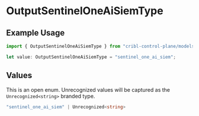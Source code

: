 # OutputSentinelOneAiSiemType

## Example Usage

```typescript
import { OutputSentinelOneAiSiemType } from "cribl-control-plane/models";

let value: OutputSentinelOneAiSiemType = "sentinel_one_ai_siem";
```

## Values

This is an open enum. Unrecognized values will be captured as the `Unrecognized<string>` branded type.

```typescript
"sentinel_one_ai_siem" | Unrecognized<string>
```